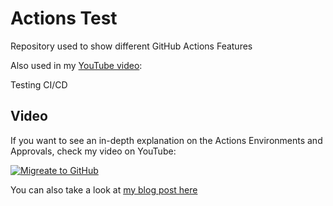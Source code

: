 # Actions Test 

Repository used to show different GitHub Actions Features

Also used in my [YouTube video](https://youtu.be/w_37LDOy4sI):

Testing CI/CD

## Video

If you want to see an in-depth explanation on the Actions Environments and Approvals, check my video on YouTube:

[![Migreate to GitHub](https://img.youtube.com/vi/w_37LDOy4sI/0.jpg)](https://www.youtube.com/watch?v=w_37LDOy4sI)

You can also take a look at [my blog post here](https://dev.to/n3wt0n/everything-you-need-to-know-about-github-actions-environments-9p7)
